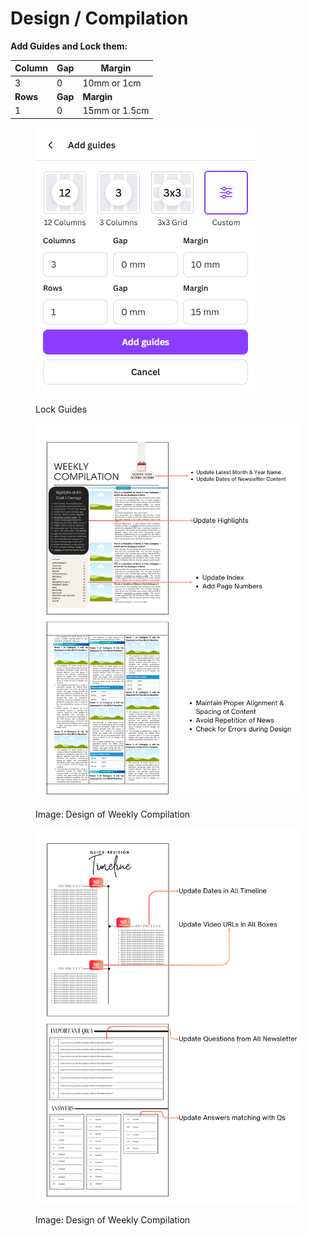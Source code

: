# Design / Compilation

**Add Guides and Lock them:**

| **Column** | **Gap** | **Margin**    |
| ---------- | ------- | ------------- |
| 3          | 0       | 10mm or 1cm   |
| **Rows**   | **Gap** | **Margin**    |
| 1          | 0       | 15mm or 1.5cm |

<figure><img src="../.gitbook/assets/image (3).png" alt=""><figcaption><p>Lock Guides</p></figcaption></figure>

<figure><img src="../.gitbook/assets/Compilation-1.png" alt=""><figcaption><p>Image: Design of Weekly Compilation</p></figcaption></figure>

<figure><img src="../.gitbook/assets/Compilation.png" alt=""><figcaption><p>Image: Design of Weekly Compilation</p></figcaption></figure>
